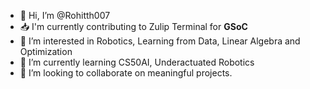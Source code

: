 - 👋 Hi, I’m @Rohitth007
- 📥 I'm currently contributing to Zulip Terminal for **GSoC**
- 📌 I’m interested in Robotics, Learning from Data, Linear Algebra and Optimization
- 📝 I’m currently learning CS50AI, Underactuated Robotics
- 💫 I’m looking to collaborate on meaningful projects.
